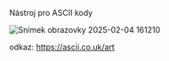 Nástroj pro ASCII kody

![Snímek obrazovky 2025-02-04 161210](https://github.com/user-attachments/assets/9a094a3f-9c33-4e33-8325-84bf651762c8)



odkaz: https://ascii.co.uk/art

